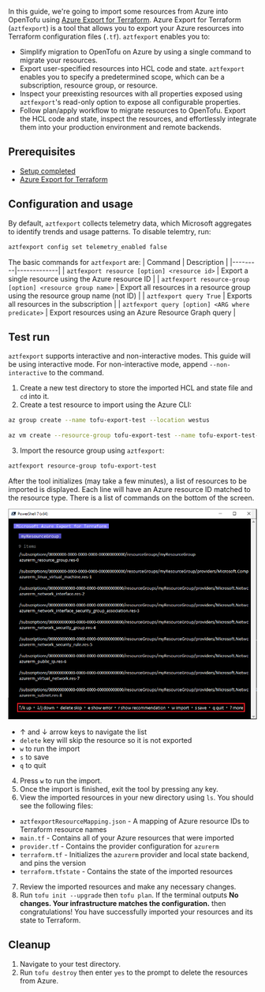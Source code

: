 In this guide, we're going to import some resources from Azure into OpenTofu using [Azure Export for Terraform](https://learn.microsoft.com/en-us/azure/developer/terraform/azure-export-for-terraform/export-terraform-overview). Azure Export for Terraform (`aztfexport`) is a tool that allows you to export your Azure resources into Terraform configuration files (`.tf`). `aztfexport` enables you to:

- Simplify migration to OpenTofu on Azure by using a single command to migrate your resources.
- Export user-specified resources into HCL code and state. `aztfexport` enables you to specify a predetermined scope, which can be a subscription, resource group, or resource.
- Inspect your preexisting resources with all properties exposed using `aztfexport`'s read-only option to expose all configurable properties.
- Follow plan/apply workflow to migrate resources to OpenTofu. Export the HCL code and state, inspect the resources, and effortlessly integrate them into your production environment and remote backends.

## Prerequisites

- [Setup completed](../setup/README.md)
- [Azure Export for Terraform](https://github.com/azure/aztfexport?tab=readme-ov-file#install)

## Configuration and usage

By default, `aztfexport` collects telemetry data, which Microsoft aggregates to identify trends and usage patterns. To disable telemtry, run:

```bash
aztfexport config set telemetry_enabled false
```

The basic commands for `aztfexport` are:
| Command | Description |
|---------|-------------|
| `aztfexport resource [option] <resource id>` | Export a single resource using the Azure resource ID |
| `aztfexport resource-group [option] <resource group name>` | Export all resources in a resource group using the resource group name (not ID) |
| `aztfexport query True` | Exports all resources in the subscription |
| `aztfexport query [option] <ARG where predicate>` | Export resources using an Azure Resource Graph query |

## Test run

`aztfexport` supports interactive and non-interactive modes. This guide will be using interactive mode. For non-interactive mode, append `--non-interactive` to the command.

1. Create a new test directory to store the imported HCL and state file and `cd` into it.
2. Create a test resource to import using the Azure CLI:

```bash
az group create --name tofu-export-test --location westus
```

```bash
az vm create --resource-group tofu-export-test --name tofu-export-test-vm --image UbuntuLTS --admin-username azureuser --generate-ssh-keys --image Debian11 --public-ip-sku Standard
```

3. Import the resource group using `aztfexport`:

```bash
aztfexport resource-group tofu-export-test
```

After the tool initializes (may take a few minutes), a list of resources to be imported is displayed. Each line will have an Azure resource ID matched to the resource type. There is a list of commands on the bottom of the screen.

![](./import.png)

- &#8593; and &#8595; arrow keys to navigate the list
- `delete` key will skip the resource so it is not exported
- `w` to run the import
- `s` to save
- `q` to quit

4. Press `w` to run the import.
5. Once the import is finished, exit the tool by pressing any key.
6. View the imported resources in your new directory using `ls`. You should see the following files:

- `aztfexportResourceMapping.json` - A mapping of Azure resource IDs to Terraform resource names
- `main.tf` - Contains all of your Azure resources that were imported
- `provider.tf` - Contains the provider configuration for `azurerm`
- `terraform.tf` - Initializes the `azurerm` provider and local state backend, and pins the version
- `terraform.tfstate` - Contains the state of the imported resources

7. Review the imported resources and make any necessary changes.
8. Run `tofu init --upgrade` then `tofu plan`. If the terminal outputs **No changes. Your infrastructure matches the configuration.** then congratulations! You have successfully imported your resources and its state to Terraform.

## Cleanup

1. Navigate to your test directory.
2. Run `tofu destroy` then enter `yes` to the prompt to delete the resources from Azure.
